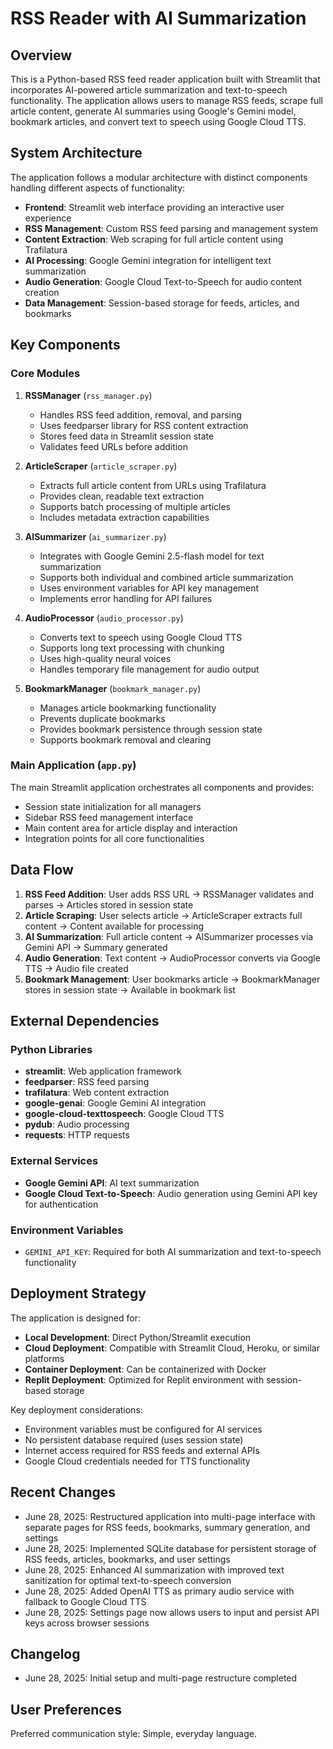 # RSS Reader with AI Summarization

## Overview

This is a Python-based RSS feed reader application built with Streamlit that incorporates AI-powered article summarization and text-to-speech functionality. The application allows users to manage RSS feeds, scrape full article content, generate AI summaries using Google's Gemini model, bookmark articles, and convert text to speech using Google Cloud TTS.

## System Architecture

The application follows a modular architecture with distinct components handling different aspects of functionality:

- **Frontend**: Streamlit web interface providing an interactive user experience
- **RSS Management**: Custom RSS feed parsing and management system
- **Content Extraction**: Web scraping for full article content using Trafilatura
- **AI Processing**: Google Gemini integration for intelligent text summarization
- **Audio Generation**: Google Cloud Text-to-Speech for audio content creation
- **Data Management**: Session-based storage for feeds, articles, and bookmarks

## Key Components

### Core Modules

1. **RSSManager** (`rss_manager.py`)
   - Handles RSS feed addition, removal, and parsing
   - Uses feedparser library for RSS content extraction
   - Stores feed data in Streamlit session state
   - Validates feed URLs before addition

2. **ArticleScraper** (`article_scraper.py`)
   - Extracts full article content from URLs using Trafilatura
   - Provides clean, readable text extraction
   - Supports batch processing of multiple articles
   - Includes metadata extraction capabilities

3. **AISummarizer** (`ai_summarizer.py`)
   - Integrates with Google Gemini 2.5-flash model for text summarization
   - Supports both individual and combined article summarization
   - Uses environment variables for API key management
   - Implements error handling for API failures

4. **AudioProcessor** (`audio_processor.py`)
   - Converts text to speech using Google Cloud TTS
   - Supports long text processing with chunking
   - Uses high-quality neural voices
   - Handles temporary file management for audio output

5. **BookmarkManager** (`bookmark_manager.py`)
   - Manages article bookmarking functionality
   - Prevents duplicate bookmarks
   - Provides bookmark persistence through session state
   - Supports bookmark removal and clearing

### Main Application (`app.py`)

The main Streamlit application orchestrates all components and provides:
- Session state initialization for all managers
- Sidebar RSS feed management interface
- Main content area for article display and interaction
- Integration points for all core functionalities

## Data Flow

1. **RSS Feed Addition**: User adds RSS URL → RSSManager validates and parses → Articles stored in session state
2. **Article Scraping**: User selects article → ArticleScraper extracts full content → Content available for processing
3. **AI Summarization**: Full article content → AISummarizer processes via Gemini API → Summary generated
4. **Audio Generation**: Text content → AudioProcessor converts via Google TTS → Audio file created
5. **Bookmark Management**: User bookmarks article → BookmarkManager stores in session state → Available in bookmark list

## External Dependencies

### Python Libraries
- **streamlit**: Web application framework
- **feedparser**: RSS feed parsing
- **trafilatura**: Web content extraction
- **google-genai**: Google Gemini AI integration
- **google-cloud-texttospeech**: Google Cloud TTS
- **pydub**: Audio processing
- **requests**: HTTP requests

### External Services
- **Google Gemini API**: AI text summarization
- **Google Cloud Text-to-Speech**: Audio generation using Gemini API key for authentication

### Environment Variables
- `GEMINI_API_KEY`: Required for both AI summarization and text-to-speech functionality

## Deployment Strategy

The application is designed for:
- **Local Development**: Direct Python/Streamlit execution
- **Cloud Deployment**: Compatible with Streamlit Cloud, Heroku, or similar platforms
- **Container Deployment**: Can be containerized with Docker
- **Replit Deployment**: Optimized for Replit environment with session-based storage

Key deployment considerations:
- Environment variables must be configured for AI services
- No persistent database required (uses session state)
- Internet access required for RSS feeds and external APIs
- Google Cloud credentials needed for TTS functionality

## Recent Changes

- June 28, 2025: Restructured application into multi-page interface with separate pages for RSS feeds, bookmarks, summary generation, and settings
- June 28, 2025: Implemented SQLite database for persistent storage of RSS feeds, articles, bookmarks, and user settings
- June 28, 2025: Enhanced AI summarization with improved text sanitization for optimal text-to-speech conversion
- June 28, 2025: Added OpenAI TTS as primary audio service with fallback to Google Cloud TTS
- June 28, 2025: Settings page now allows users to input and persist API keys across browser sessions

## Changelog

- June 28, 2025: Initial setup and multi-page restructure completed

## User Preferences

Preferred communication style: Simple, everyday language.